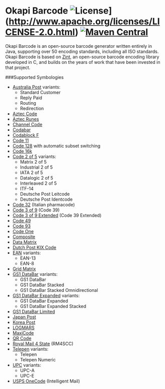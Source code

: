# Okapi Barcode ![License](https://img.shields.io/badge/license-Apache%202-blue.svg)](http://www.apache.org/licenses/LICENSE-2.0.html) [![Maven Central](https://maven-badges.herokuapp.com/maven-central/uk.org.okapibarcode/okapibarcode/badge.svg)](https://maven-badges.herokuapp.com/maven-central/uk.org.okapibarcode/okapibarcode)

Okapi Barcode is an open-source barcode generator written entirely in Java,
supporting over 50 encoding standards, including all ISO standards. Okapi
Barcode is based on [Zint](https://sourceforge.net/projects/zint/), an
open-source barcode encoding library developed in C, and builds on the years
of work that have been invested in that project.

###Supported Symbologies

* [Australia Post](blob/master/src/main/java/uk/org/okapibarcode/backend/AustraliaPost.java) variants:
  * Standard Customer
  * Reply Paid
  * Routing
  * Redirection
* [Aztec Code](blob/master/src/main/java/uk/org/okapibarcode/backend/AztecCode.java)
* [Aztec Runes](blob/master/src/main/java/uk/org/okapibarcode/backend/AztecRune.java)
* [Channel Code](blob/master/src/main/java/uk/org/okapibarcode/backend/ChannelCode.java)
* [Codabar](blob/master/src/main/java/uk/org/okapibarcode/backend/Codabar.java)
* [Codablock F](blob/master/src/main/java/uk/org/okapibarcode/backend/CodablockF.java)
* [Code 11](blob/master/src/main/java/uk/org/okapibarcode/backend/Code11.java)
* [Code 128](blob/master/src/main/java/uk/org/okapibarcode/backend/Code128.java) with automatic subset switching
* [Code 16k](blob/master/src/main/java/uk/org/okapibarcode/backend/Code16k.java)
* [Code 2 of 5](blob/master/src/main/java/uk/org/okapibarcode/backend/Code2Of5.java) variants:
  * Matrix 2 of 5
  * Industrial 2 of 5
  * IATA 2 of 5
  * Datalogic 2 of 5
  * Interleaved 2 of 5
  * ITF-14
  * Deutsche Post Leitcode
  * Deutsche Post Identcode
* [Code 32](blob/master/src/main/java/uk/org/okapibarcode/backend/Code32.java) (Italian pharmacode)
* [Code 3 of 9](blob/master/src/main/java/uk/org/okapibarcode/backend/Code3Of9.java) (Code 39)
* [Code 3 of 9 Extended](blob/master/src/main/java/uk/org/okapibarcode/backend/Code3Of9Extended.java) (Code 39 Extended)
* [Code 49](blob/master/src/main/java/uk/org/okapibarcode/backend/Code49.java)
* [Code 93](blob/master/src/main/java/uk/org/okapibarcode/backend/Code93.java)
* [Code One](blob/master/src/main/java/uk/org/okapibarcode/backend/CodeOne.java)
* [Composite](blob/master/src/main/java/uk/org/okapibarcode/backend/Composite.java)
* [Data Matrix](blob/master/src/main/java/uk/org/okapibarcode/backend/DataMatrix.java)
* [Dutch Post KIX Code](blob/master/src/main/java/uk/org/okapibarcode/backend/KixCode.java)
* [EAN](blob/master/src/main/java/uk/org/okapibarcode/backend/Ean.java) variants:
  * EAN-13
  * EAN-8
* [Grid Matrix](blob/master/src/main/java/uk/org/okapibarcode/backend/GridMatrix.java)
* [GS1 DataBar](blob/master/src/main/java/uk/org/okapibarcode/backend/DataBar14.java) variants:
  * GS1 DataBar
  * GS1 DataBar Stacked
  * GS1 DataBar Stacked Omnidirectional
* [GS1 DataBar Expanded](blob/master/src/main/java/uk/org/okapibarcode/backend/DataBarExpanded.java) variants:
  * GS1 DataBar Expanded
  * GS1 DataBar Expanded Stacked
* [GS1 DataBar Limited](blob/master/src/main/java/uk/org/okapibarcode/backend/DataBarLimited.java)
* [Japan Post](blob/master/src/main/java/uk/org/okapibarcode/backend/JapanPost.java)
* [Korea Post](blob/master/src/main/java/uk/org/okapibarcode/backend/KoreaPost.java)
* [LOGMARS](blob/master/src/main/java/uk/org/okapibarcode/backend/Logmars.java)
* [MaxiCode](blob/master/src/main/java/uk/org/okapibarcode/backend/MaxiCode.java)
* [QR Code](blob/master/src/main/java/uk/org/okapibarcode/backend/QrCode.java)
* [Royal Mail 4 State](blob/master/src/main/java/uk/org/okapibarcode/backend/RoyalMail4State.java) (RM4SCC)
* [Telepen](blob/master/src/main/java/uk/org/okapibarcode/backend/Telepen.java) variants:
  * Telepen
  * Telepen Numeric
* [UPC](blob/master/src/main/java/uk/org/okapibarcode/backend/Upc.java) variants:
  * UPC-A
  * UPC-E
* [USPS OneCode](blob/master/src/main/java/uk/org/okapibarcode/backend/UspsOneCode.java) (Intelligent Mail)
